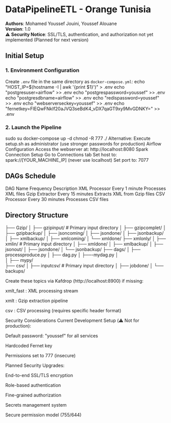 # DataPipelineETL - Orange Tunisia

**Authors**: Mohamed Youssef Jouini, Youssef Alouane  
**Version**: 1.0  
⚠️ **Security Notice**: SSL/TLS, authentication, and authorization not yet implemented (Planned for next version)

## Initial Setup

### 1. Environment Configuration

Create `.env` file in the same directory as `docker-compose.yml`:
echo "HOST_IP=$(hostname -I | awk '{print $1}')" > .env
echo "postgresuser=airflow" >> .env
echo "postgrespassword=youssef" >> .env
echo "postgresdbname=airflow" >> .env
echo "redispassword=youssef" >> .env
echo "webserverseckey=youssef" >> .env
echo "fernetkey=FIEQwFNkIf20aJVQ3seBdK4_vDX7qaGT9xy9MvGDNKY=" >> .env

### 2. Launch the Pipeline

sudo su
docker-compose up -d
chmod -R 777 ./
Alternative: Execute setup.sh as administrator (use stronger passwords for production)
Airflow Configuration
Access the webserver at: http://localhost:8080
Spark Connection Setup
Go to Connections tab
Set host to: spark://[YOUR_MACHINE_IP] (never use localhost)
Set port to: 7077

## DAGs Schedule

DAG Name	Frequency	Description
XML Processor	Every 1 minute	Processes XML files
Gzip Extractor	Every 15 minutes	Extracts XML from Gzip files
CSV Processor	Every 30 minutes	Processes CSV files

## Directory Structure

├── Gzip/
│   ├── gzipinput/    # Primary input directory
│   ├── gzipcomplet/
│   ├── gzipbackup/
│   ├── jsoncoming/
│   ├── jsondone/
│   ├── jsonbackup/
│   ├── xmlbackup/
│   ├── xmlcoming/
│   └── xmldone/
├── xmlonly/
│   ├── xmlin/        # Primary input directory
│   ├── xmldone/
│   ├── xmlbackup/
│   ├── jsonout/
│   ├── jsondone/
│   └── jsonbackup/
├── dags/
│   ├── processproduce.py
│   ├── dag.py
│   ├──-mydag.py
│   
│ 
├── mypy/            
├── csv/
│   ├── inputcsv/     # Primary input directory
│   ├── jobdone/
│   └── backups/



Create these topics via Kafdrop (http://localhost:8900) if missing:

xmlt_fast : XML processing stream

xmlt : Gzip extraction pipeline

csv : CSV processing (requires specific header format)

Security Considerations
Current Development Setup (⚠️ Not for production):

Default password: "youssef" for all services

Hardcoded Fernet key

Permissions set to 777 (insecure)

Planned Security Upgrades:

End-to-end SSL/TLS encryption

Role-based authentication

Fine-grained authorization

Secrets management system

Secure permission model (755/644)
